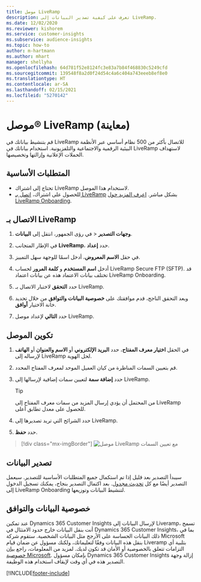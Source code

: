 ```yaml
---
title: موصل LiveRamp
description: تعرف على كيفية تصدير البيانات إلى LiveRamp.
ms.date: 12/02/2020
ms.reviewer: kishorem
ms.service: customer-insights
ms.subservice: audience-insights
ms.topic: how-to
author: m-hartmann
ms.author: mhart
manager: shellyha
ms.openlocfilehash: 64d781f52e8124fc3e83a7b84f468830c5249cfd
ms.sourcegitcommit: 139548f8a2d0f24d54c4a6c404a743eeeb8ef8e0
ms.translationtype: HT
ms.contentlocale: ar-SA
ms.lasthandoff: 02/15/2021
ms.locfileid: "5270142"
---
```

# <a name="liverampreg-connector-preview"></a>موصل&reg; LiveRamp‏‎ (معاينة)

قم بتنشيط بياناتك في LiveRamp‏‎ للاتصال بأكثر من 500 نظام أساسي عبر الأنظمة البيئية الرقمية والاجتماعية والتلفزيونية. استخدام بياناتك في LiveRamp لاستهداف الحملات الإعلانية وإزالتها وتخصيصها.

## <a name="prerequisites"></a>المتطلبات الأساسية

- تحتاج إلى اشتراك LiveRamp لاستخدام هذا الموصل.
- للحصول على اشتراك، [اتصل بـ LiveRamp‎](https://liveramp.com/contact/) بشكل مباشر. [اعرف المزيد حول LiveRamp Onboarding‎](https://liveramp.com/our-platform/data-onboarding/).

## <a name="connect-to-liveramp"></a>الاتصال بـ LiveRamp‎

1. في رؤى الجمهور، انتقل إلى **البيانات‏‎** > **وجهات التصدير‬**.

1. في الإطار المتجانب **LiveRamp‎**، حدد **إعداد**.

1. في حقل **الاسم المعروض**، أدخل اسمًا للوجهة سهل التمييز.

1. أدخل **اسم المستخدم** و **كلمة المرور** لحساب LiveRamp Secure FTP (SFTP).
قد تختلف بيانات الاعتماد هذه عن بيانات اعتماد LiveRamp Onboarding.

1. حدد **التحقق** لاختبار الاتصال بـ LiveRamp.

1. وبعد التحقق الناجح، قدم موافقتك على **خصوصية البيانات والتوافق‬** من خلال تحديد خانة الاختيار **أوافق**.

1. حدد **التالي** لإعداد موصل LiveRamp.

## <a name="configure-the-connector"></a>تكوين الموصل

1. في الحقل **اختيار معرف المفتاح**، حدد **البريد الإلكتروني** أو **الاسم والعنوان** أو **الهاتف** لإرساله إلى LiveRamp لحل الهوية.

1. قم بتعيين السمات المناظرة من كيان العميل الموحد لمعرف المفتاح المحدد.

1. حدد **إضافة سمة** لتعيين سمات إضافية لإرسالها إلى LiveRamp.

   > [!TIP]
   > من المحتمل أن يؤدي إرسال المزيد من سمات معرف المفتاح إلى LiveRamp للحصول على معدل تطابق أعلى.

1. حدد الشرائح التي تريد تصديرها إلى LiveRamp.

1. حدد **حفظ**.

> [!div class="mx-imgBorder"]
> ![موصل LiveRamp مع تعيين السمات](media/export-liveramp-segments.png "موصل LiveRamp مع تعيين السمات")

## <a name="export-the-data"></a>تصدير البيانات

سيبدأ التصدير بعد قليل إذا تم استكمال جميع المتطلبات الأساسية للتصدير. سيعمل التصدير أيضًا مع كل [تحديث مجدول](system.md#schedule-tab).
بعد اكتمال التصدير بنجاح، يمكنك تسجيل الدخول إلى LiveRamp Onboarding لتنشيط البيانات وتوزيعها.

## <a name="data-privacy-and-compliance"></a>خصوصية البيانات والتوافق

عند تمكين Dynamics 365 Customer Insights لإرسال البيانات إلى Liveramp، تسمح أنت بنقل البيانات خارج حدود الامتثال في Dynamics 365 Customer Insights، بما في ذلك البيانات الحساسة على الأرجح مثل البيانات الشخصية. ستقوم شركة Microsoft بنقل هذه البيانات وفقًا لتعليماتك، ولكنك مسؤول عن ضمان قيام Liveramp بتلبية أي التزامات تتعلق بالخصوصية أو الأمان قد تكون لديك. لمزيد من المعلومات، راجع [بيان خصوصية Microsoft](https://go.microsoft.com/fwlink/?linkid=396732).
بإمكان مسؤول Dynamics 365 Customer Insights إزالة وجهة التصدير هذه في أي وقت لإيقاف استخدام هذه الوظيفة.

[!INCLUDE[footer-include](../includes/footer-banner.md)]
